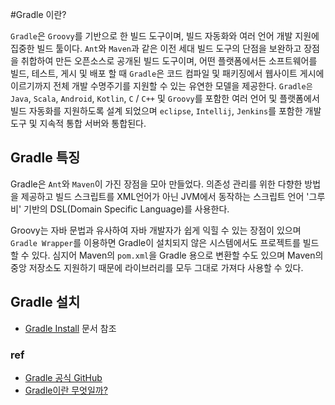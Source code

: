 #Gradle 이란?

```Gradle```은 ```Groovy```를 기반으로 한 빌드 도구이며, 빌드 자동화와 여러 언어 개발 지원에 집중한 빌드 툴이다.
```Ant```와 ```Maven```과 같은 이전 세대 빌드 도구의 단점을 보완하고 장점을 취합하여 만든 오픈소스로 공개된 빌드 도구이며,
어떤 플랫폼에서든 소프트웨어를 빌드, 테스트, 게시 및 배포 할 때 ```Gradle```은 코드 컴파일 및 패키징에서 웹사이트 게시에 이르기까지 전체 개발 수명주기를 지원할 수 있는 유연한 모델을 제공한다.
```Gradle은``` ```Java```, ```Scala```, ```Android```, ```Kotlin```, ```C``` / ```C++``` 및 ```Groovy```를 포함한 여러 언어 및 플랫폼에서 빌드 자동화를 지원하도록 설계 되었으며 ```eclipse```, ```Intellij```, ```Jenkins```를 포함한 개발 도구 및 지속적 통합 서버와 통합된다.

## Gradle 특징

Gradle은 ```Ant```와 ```Maven```이 가진 장점을 모아 만들었다. 의존성 관리를 위한 다향한 방법을 제공하고 빌드 스크립트를 XML언어가 아닌 JVM에서 동작하는 스크립트 언어 '그루비' 기반의 DSL(Domain Specific Language)를 사용한다.

Groovy는 자바 문법과 유사하여 자바 개발자가 쉽게 익힐 수 있는 장점이 있으며 ```Gradle Wrapper```를 이용하면 Gradle이 설치되지 않은 시스템에서도 프로젝트를 빌드할 수 있다.
심지어 Maven의 ```pom.xml```을 Gradle 용으로 변환할 수도 있으며 Maven의 중앙 저장소도 지원하기 때문에 라이브러리를 모두 그대로 가져다 사용할 수 있다.

## Gradle 설치

- [Gradle Install](./gradleInstall.md) 문서 참조 

### ref
- [Gradle 공식 GitHub](https://github.com/gradle/gradle)
- [Gradle이란 무엇일까?](https://madplay.github.io/post/what-is-gradle)
